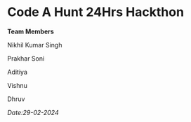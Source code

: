 <h1>Code A Hunt 24Hrs Hackthon</h1>
<b>Team Members</b>
<p>Nikhil Kumar Singh</p>
<p>Prakhar Soni</p>
<p>Aditiya</p>
<p>Vishnu</p>
<p>Dhruv</p>
<i>Date:29-02-2024</i>

